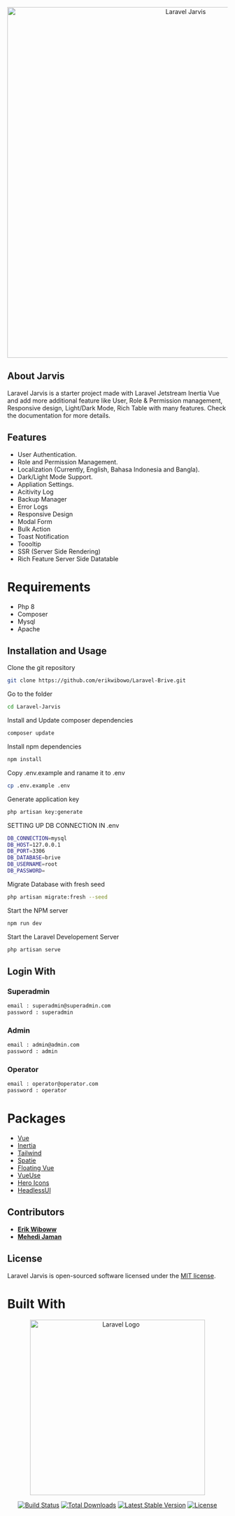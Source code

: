 <p align="center"><a href="https://laravel.com" target="_blank"><img src="https://github.com/erikwibowo/Laravel-Jarvis/blob/master/Laravel_Jarvis.png" width="800" alt="Laravel Jarvis"></a></p>

## About Jarvis
Laravel Jarvis is a starter project made with Laravel Jetstream Inertia Vue and add more additional feature like User, Role & Permission management, Responsive design, Light/Dark Mode, Rich Table with many features. Check the documentation for more details.

## Features
- User Authentication.
- Role and Permission Management.
- Localization (Currently, English, Bahasa Indonesia and Bangla).
- Dark/Light Mode Support.
- Appliation Settings.
- Acitivity Log
- Backup Manager
- Error Logs
- Responsive Design
- Modal Form
- Bulk Action
- Toast Notification
- Toooltip
- SSR (Server Side Rendering)
- Rich Feature Server Side Datatable

# Requirements
- Php 8
- Composer
- Mysql
- Apache

## Installation and Usage
Clone the git repository
``` bash
git clone https://github.com/erikwibowo/Laravel-Brive.git
```
Go to the folder
``` bash
cd Laravel-Jarvis
```
Install and Update composer dependencies
``` bash
composer update
```
Install npm dependencies
``` bash
npm install
```
Copy .env.example and raname it to .env
``` bash
cp .env.example .env
```
Generate application key
``` bash
php artisan key:generate
```

SETTING UP DB CONNECTION IN .env
``` bash
DB_CONNECTION=mysql
DB_HOST=127.0.0.1
DB_PORT=3306
DB_DATABASE=brive
DB_USERNAME=root
DB_PASSWORD=
```
Migrate Database with fresh seed
``` bash
php artisan migrate:fresh --seed
```

Start the NPM server
``` bash
npm run dev
```
Start the Laravel Developement Server
``` bash
php artisan serve
```
## Login With
### Superadmin
``` bash
email : superadmin@superadmin.com
password : superadmin
```
### Admin
``` bash
email : admin@admin.com
password : admin
```
### Operator
``` bash
email : operator@operator.com
password : operator
```

# Packages
- [Vue](https://vuejs.org/)
- [Inertia](https://inertiajs.com/)
- [Tailwind](https://tailwindcss.com/)
- [Spatie](https://spatie.be/docs/laravel-permission/v5/introduction)
- [Floating Vue](https://floating-vue.starpad.dev/)
- [VueUse](https://vueuse.org/)
- [Hero Icons](https://heroicons.com/)
- [HeadlessUI](https://headlessui.com/)

## Contributors
- **[Erik Wiboww](https://erikwibowo.com/)**
- **[Mehedi Jaman](https://me.mehedipata.com/)**

## License
Laravel Jarvis is open-sourced software licensed under the [MIT license](https://opensource.org/licenses/MIT).

# Built With
<p align="center"><a href="https://laravel.com" target="_blank"><img src="https://raw.githubusercontent.com/laravel/art/master/logo-lockup/5%20SVG/2%20CMYK/1%20Full%20Color/laravel-logolockup-cmyk-red.svg" width="400" alt="Laravel Logo"></a></p>

<p align="center">
<a href="https://travis-ci.org/laravel/framework"><img src="https://travis-ci.org/laravel/framework.svg" alt="Build Status"></a>
<a href="https://packagist.org/packages/laravel/framework"><img src="https://img.shields.io/packagist/dt/laravel/framework" alt="Total Downloads"></a>
<a href="https://packagist.org/packages/laravel/framework"><img src="https://img.shields.io/packagist/v/laravel/framework" alt="Latest Stable Version"></a>
<a href="https://packagist.org/packages/laravel/framework"><img src="https://img.shields.io/packagist/l/laravel/framework" alt="License"></a>
</p>

